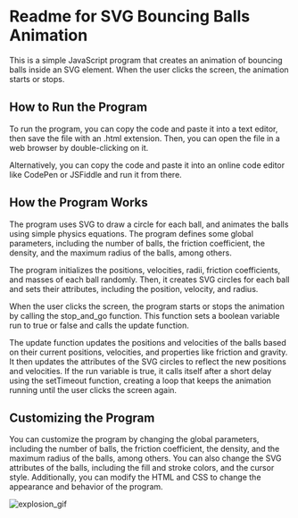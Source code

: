# Readme for SVG Bouncing Balls Animation

This is a simple JavaScript program that creates an animation of bouncing balls inside an SVG element. When the user clicks the screen, the animation starts or stops.

## How to Run the Program

To run the program, you can copy the code and paste it into a text editor, then save the file with an .html extension. Then, you can open the file in a web browser by double-clicking on it.

Alternatively, you can copy the code and paste it into an online code editor like CodePen or JSFiddle and run it from there.

## How the Program Works

The program uses SVG to draw a circle for each ball, and animates the balls using simple physics equations. The program defines some global parameters, including the number of balls, the friction coefficient, the density, and the maximum radius of the balls, among others.

The program initializes the positions, velocities, radii, friction coefficients, and masses of each ball randomly. Then, it creates SVG circles for each ball and sets their attributes, including the position, velocity, and radius.

When the user clicks the screen, the program starts or stops the animation by calling the stop_and_go function. This function sets a boolean variable run to true or false and calls the update function.

The update function updates the positions and velocities of the balls based on their current positions, velocities, and properties like friction and gravity. It then updates the attributes of the SVG circles to reflect the new positions and velocities. If the run variable is true, it calls itself after a short delay using the setTimeout function, creating a loop that keeps the animation running until the user clicks the screen again.

## Customizing the Program

You can customize the program by changing the global parameters, including the number of balls, the friction coefficient, the density, and the maximum radius of the balls, among others. You can also change the SVG attributes of the balls, including the fill and stroke colors, and the cursor style. Additionally, you can modify the HTML and CSS to change the appearance and behavior of the program.


![explosion_gif](https://user-images.githubusercontent.com/59121834/225051905-65131869-80d0-4351-b431-4835c515fae7.gif)


